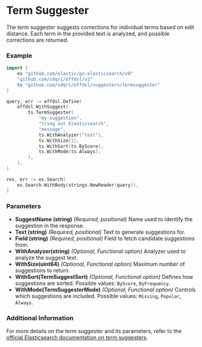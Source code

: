 # Term Suggester

The term suggester suggests corrections for individual terms based on edit distance. Each term in the provided text is analyzed, and possible corrections are returned.

### Example

```go
import (
    es "github.com/elastic/go-elasticsearch/v8"
    "github.com/sdqri/effdsl/v2"
    ts "github.com/sdqri/effdsl/suggesters/termsuggester"
)

query, err := effdsl.Define(
    effdsl.WithSuggest(
        ts.TermSuggester(
            "my-suggestion",
            "tring out Elasticsearch",
            "message",
            ts.WithAnalyzer("test"),
            ts.WithSize(1),
            ts.WithSort(ts.ByScore),
            ts.WithMode(ts.Always),
        ),
    ),
)

res, err := es.Search(
    es.Search.WithBody(strings.NewReader(query)),
)
```

### Parameters

* **SuggestName (string)**
  _(Required, positional)_ Name used to identify the suggestion in the response.
* **Text (string)**
  _(Required, positional)_ Text to generate suggestions for.
* **Field (string)**
  _(Required, positional)_ Field to fetch candidate suggestions from.
* **WithAnalyzer(string)**
  _(Optional, Functional option)_ Analyzer used to analyze the suggest text.
* **WithSize(uint64)**
  _(Optional, Functional option)_ Maximum number of suggestions to return.
* **WithSort(TermSuggestSort)**
  _(Optional, Functional option)_ Defines how suggestions are sorted. Possible values: `ByScore`, `ByFrequency`.
* **WithMode(TermSuggesterMode)**
  _(Optional, Functional option)_ Controls which suggestions are included. Possible values: `Missing`, `Popular`, `Always`.

### Additional Information

For more details on the term suggester and its parameters, refer to the [official Elasticsearch documentation on term suggesters](https://www.elastic.co/guide/en/elasticsearch/reference/current/search-suggesters.html#term-suggester).

